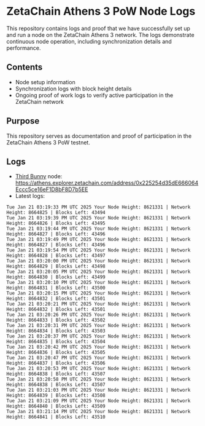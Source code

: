 # ZetaChain Athens 3 PoW Node Logs
This repository contains logs and proof that we have successfully set up and run a node on the ZetaChain Athens 3 network. The logs demonstrate continuous node operation, including synchronization details and performance.

## Contents
- Node setup information
- Synchronization logs with block height details
- Ongoing proof of work logs to verify active participation in the ZetaChain network

## Purpose
This repository serves as documentation and proof of participation in the ZetaChain Athens 3 PoW testnet.

## Logs

- [Third Bunny](https://thirdbunny.xyz/) node: https://athens.explorer.zetachain.com/address/0x225254d35dE666064Eccc5ce16eF1D8bF8D7b5EE
- Latest logs:
```
Tue Jan 21 03:19:33 PM UTC 2025 Your Node Height: 8621331 | Network Height: 8664825 | Blocks Left: 43494
Tue Jan 21 03:19:39 PM UTC 2025 Your Node Height: 8621331 | Network Height: 8664826 | Blocks Left: 43495
Tue Jan 21 03:19:44 PM UTC 2025 Your Node Height: 8621331 | Network Height: 8664827 | Blocks Left: 43496
Tue Jan 21 03:19:49 PM UTC 2025 Your Node Height: 8621331 | Network Height: 8664827 | Blocks Left: 43496
Tue Jan 21 03:19:54 PM UTC 2025 Your Node Height: 8621331 | Network Height: 8664828 | Blocks Left: 43497
Tue Jan 21 03:20:00 PM UTC 2025 Your Node Height: 8621331 | Network Height: 8664829 | Blocks Left: 43498
Tue Jan 21 03:20:05 PM UTC 2025 Your Node Height: 8621331 | Network Height: 8664830 | Blocks Left: 43499
Tue Jan 21 03:20:10 PM UTC 2025 Your Node Height: 8621331 | Network Height: 8664831 | Blocks Left: 43500
Tue Jan 21 03:20:15 PM UTC 2025 Your Node Height: 8621331 | Network Height: 8664832 | Blocks Left: 43501
Tue Jan 21 03:20:21 PM UTC 2025 Your Node Height: 8621331 | Network Height: 8664832 | Blocks Left: 43501
Tue Jan 21 03:20:26 PM UTC 2025 Your Node Height: 8621331 | Network Height: 8664833 | Blocks Left: 43502
Tue Jan 21 03:20:31 PM UTC 2025 Your Node Height: 8621331 | Network Height: 8664834 | Blocks Left: 43503
Tue Jan 21 03:20:37 PM UTC 2025 Your Node Height: 8621331 | Network Height: 8664835 | Blocks Left: 43504
Tue Jan 21 03:20:42 PM UTC 2025 Your Node Height: 8621331 | Network Height: 8664836 | Blocks Left: 43505
Tue Jan 21 03:20:47 PM UTC 2025 Your Node Height: 8621331 | Network Height: 8664837 | Blocks Left: 43506
Tue Jan 21 03:20:53 PM UTC 2025 Your Node Height: 8621331 | Network Height: 8664838 | Blocks Left: 43507
Tue Jan 21 03:20:58 PM UTC 2025 Your Node Height: 8621331 | Network Height: 8664838 | Blocks Left: 43507
Tue Jan 21 03:21:03 PM UTC 2025 Your Node Height: 8621331 | Network Height: 8664839 | Blocks Left: 43508
Tue Jan 21 03:21:09 PM UTC 2025 Your Node Height: 8621331 | Network Height: 8664840 | Blocks Left: 43509
Tue Jan 21 03:21:14 PM UTC 2025 Your Node Height: 8621331 | Network Height: 8664841 | Blocks Left: 43510
```
